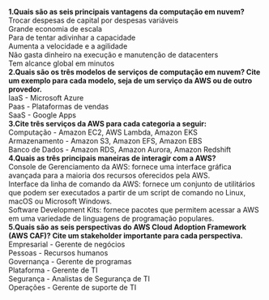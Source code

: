 <strong>1.Quais são as seis principais vantagens da computação em nuvem?<br></strong>
  Trocar despesas de capital por despesas variáveis<br>
  Grande economia de escala<br>
  Para de tentar adivinhar a capacidade<br>
  Aumenta a velocidade e a agilidade<br>
  Não gasta dinheiro na execução e manutenção de datacenters<br>
  Tem alcance global em minutos<br>
<strong>2.Quais são os três modelos de serviços de computação em nuvem? Cite um exemplo para cada modelo, seja de um serviço da AWS ou de outro provedor.<br></strong>
  IaaS - Microsoft Azure<br>
  Paas - Plataformas de vendas<br>
  SaaS - Google Apps<br>
<strong>3.Cite três serviços da AWS para cada categoria a seguir:<br></strong>
  Computação - Amazon EC2, AWS Lambda, Amazon EKS<br>
  Armazenamento - Amazon S3, Amazon EFS, Amazon EBS<br>
  Banco de Dados - Amazon RDS, Amazon Aurora, Amazon Redshift<br>
<strong>4.Quais as três principais maneiras de interagir com a AWS?<br></strong>
  Console de Gerenciamento da AWS: fornece uma interface gráfica avançada para a maioria dos recursos oferecidos pela AWS.<br>
  Interface da linha de comando da AWS: fornece um conjunto de utilitários que podem ser executados a partir de um script de comando no Linux, macOS ou Microsoft Windows.<br>
  Software Development Kits: fornece pacotes que permitem acessar a AWS em uma variedade de linguagens de programação populares.<br>
<strong>5.Quais são as seis perspectivas do AWS Cloud Adoption Framework (AWS CAF)? Cite um stakeholder importante para cada perspectiva.<br></strong>
  Empresarial - Gerente de negócios<br>
  Pessoas - Recursos humanos<br>
  Governança - Gerente de programas<br>
  Plataforma - Gerente de TI<br>
  Segurança - Analistas de Segurança de TI<br>
  Operações - Gerente de suporte de TI
  
